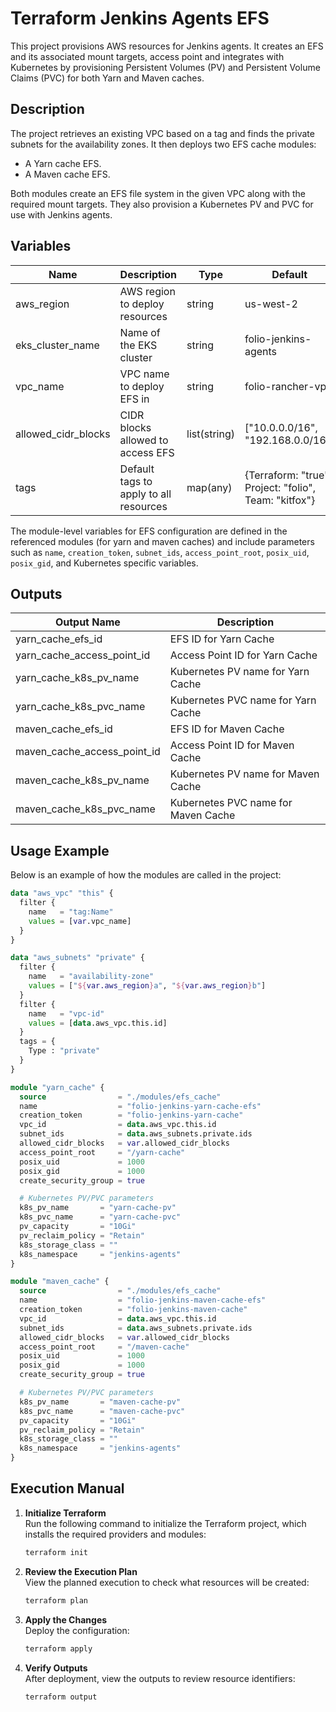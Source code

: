 # Terraform Jenkins Agents EFS

This project provisions AWS resources for Jenkins agents. It creates an EFS and its associated mount targets, access
point and integrates with Kubernetes by provisioning Persistent Volumes (PV) and Persistent Volume Claims (PVC) for both
Yarn and Maven caches.

## Description

The project retrieves an existing VPC based on a tag and finds the private subnets for the availability zones. It then
deploys two EFS cache modules:

- A Yarn cache EFS.
- A Maven cache EFS.

Both modules create an EFS file system in the given VPC along with the required mount targets. They also provision a
Kubernetes PV and PVC for use with Jenkins agents.

## Variables

| Name                   | Description                                      | Type          | Default                             | Required |
|------------------------|--------------------------------------------------|---------------|-------------------------------------|----------|
| aws\_region            | AWS region to deploy resources                   | string        | us-west-2                           | no       |
| eks\_cluster\_name     | Name of the EKS cluster                          | string        | folio-jenkins-agents                | no       |
| vpc\_name              | VPC name to deploy EFS in                        | string        | folio-rancher-vpc                   | no       |
| allowed\_cidr\_blocks  | CIDR blocks allowed to access EFS                | list(string)  | [\"10.0.0.0/16\", \"192.168.0.0/16\"] | no       |
| tags                   | Default tags to apply to all resources           | map(any)      | {Terraform: \"true\", Project: \"folio\", Team: \"kitfox\"} | no       |

The module-level variables for EFS configuration are defined in the referenced modules (for yarn and maven caches) and
include parameters such as `name`, `creation_token`, `subnet_ids`, `access_point_root`, `posix_uid`, `posix_gid`, and
Kubernetes specific variables.

## Outputs

| Output Name                   | Description                              |
|-------------------------------|------------------------------------------|
| yarn\_cache\_efs\_id          | EFS ID for Yarn Cache                    |
| yarn\_cache\_access\_point\_id| Access Point ID for Yarn Cache           |
| yarn\_cache\_k8s\_pv\_name     | Kubernetes PV name for Yarn Cache        |
| yarn\_cache\_k8s\_pvc\_name    | Kubernetes PVC name for Yarn Cache       |
| maven\_cache\_efs\_id         | EFS ID for Maven Cache                   |
| maven\_cache\_access\_point\_id| Access Point ID for Maven Cache          |
| maven\_cache\_k8s\_pv\_name    | Kubernetes PV name for Maven Cache       |
| maven\_cache\_k8s\_pvc\_name   | Kubernetes PVC name for Maven Cache      |

## Usage Example

Below is an example of how the modules are called in the project:

```terraform
data "aws_vpc" "this" {
  filter {
    name   = "tag:Name"
    values = [var.vpc_name]
  }
}

data "aws_subnets" "private" {
  filter {
    name   = "availability-zone"
    values = ["${var.aws_region}a", "${var.aws_region}b"]
  }
  filter {
    name   = "vpc-id"
    values = [data.aws_vpc.this.id]
  }
  tags = {
    Type : "private"
  }
}

module "yarn_cache" {
  source                = "./modules/efs_cache"
  name                  = "folio-jenkins-yarn-cache-efs"
  creation_token        = "folio-jenkins-yarn-cache"
  vpc_id                = data.aws_vpc.this.id
  subnet_ids            = data.aws_subnets.private.ids
  allowed_cidr_blocks   = var.allowed_cidr_blocks
  access_point_root     = "/yarn-cache"
  posix_uid             = 1000
  posix_gid             = 1000
  create_security_group = true

  # Kubernetes PV/PVC parameters
  k8s_pv_name       = "yarn-cache-pv"
  k8s_pvc_name      = "yarn-cache-pvc"
  pv_capacity       = "10Gi"
  pv_reclaim_policy = "Retain"
  k8s_storage_class = ""
  k8s_namespace     = "jenkins-agents"
}

module "maven_cache" {
  source                = "./modules/efs_cache"
  name                  = "folio-jenkins-maven-cache-efs"
  creation_token        = "folio-jenkins-maven-cache"
  vpc_id                = data.aws_vpc.this.id
  subnet_ids            = data.aws_subnets.private.ids
  allowed_cidr_blocks   = var.allowed_cidr_blocks
  access_point_root     = "/maven-cache"
  posix_uid             = 1000
  posix_gid             = 1000
  create_security_group = true

  # Kubernetes PV/PVC parameters
  k8s_pv_name       = "maven-cache-pv"
  k8s_pvc_name      = "maven-cache-pvc"
  pv_capacity       = "10Gi"
  pv_reclaim_policy = "Retain"
  k8s_storage_class = ""
  k8s_namespace     = "jenkins-agents"
}
```

## Execution Manual

1. **Initialize Terraform**  
   Run the following command to initialize the Terraform project, which installs the required providers and modules:
   ```bash
   terraform init
   ```

2. **Review the Execution Plan**  
   View the planned execution to check what resources will be created:
   ```bash
   terraform plan
   ```

3. **Apply the Changes**  
   Deploy the configuration:
   ```bash
   terraform apply
   ```

4. **Verify Outputs**  
   After deployment, view the outputs to review resource identifiers:
   ```bash
   terraform output
   ```
